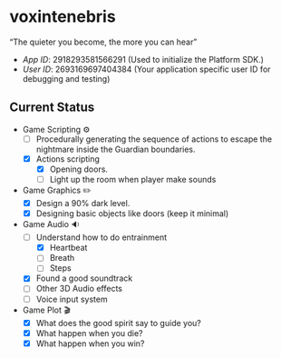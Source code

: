 # voxintenebris
“The quieter you become, the more you can hear”

- *App ID*: 2918293581566291 (Used to initialize the Platform SDK.)
- *User ID*: 2693169697404384 (Your application specific user ID for debugging and testing)



## Current Status
- Game Scripting :gear:
     - [ ] Procedurally generating the sequence of actions to escape the nightmare inside the Guardian boundaries.
     - [X] Actions scripting
          - [X] Opening doors. 
          - [ ] Light up the room when player make sounds 

- Game Graphics :pencil2:
     - [X] Design a 90% dark level.
     - [X] Designing basic objects like doors (keep it minimal)

- Game Audio :sound:
     - [ ] Understand how to do entrainment
          - [X] Heartbeat
          - [ ] Breath 
          - [ ] Steps
     - [X] Found a good soundtrack 
     - [ ] Other 3D Audio effects 
     - [ ] Voice input system 
     
- Game Plot :clapper:
     - [X] What does the good spirit say to guide you?
     - [X] What happen when you die?
     - [X] What happen when you win?
